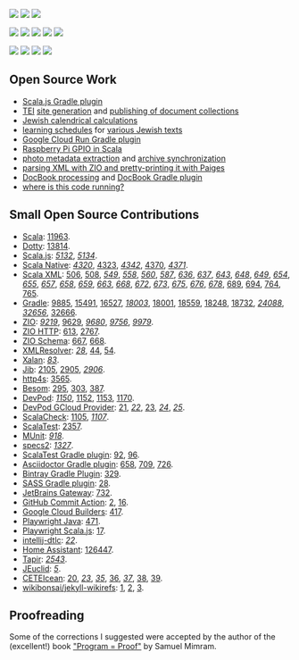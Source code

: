 [![](https://img.shields.io/badge/Notes-dub.podval.org-informational?style=for-the-badge)](https://dub.podval.org)
[![](https://img.shields.io/badge/Bio-LinkedIn-informational?style=for-the-badge)](https://www.linkedin.com/in/leoniddubinsky/)
[![](https://img.shields.io/badge/Social-X/Twitter-informational?logo=X&logoColor=blue&style=for-the-badge)](https://twitter.com/leoniddubinsky)


[![](https://img.shields.io/badge/Code-Scala-critical?logo=Scala&logoColor=red)](https://www.scala-lang.org/)
[![](https://img.shields.io/badge/Framework-ZIO-important?logo=zio&logoColor=red)](https://www.scala-lang.org/)
[![](https://img.shields.io/badge/Build-Gradle-important?logo=Gradle)](https://gradle.org/)
[![](https://img.shields.io/badge/IDE-Intellij-important?logo=intellij-idea)](https://www.jetbrains.com/idea/)
[![](https://img.shields.io/badge/Code-Scala.js-important?logo=Scala&logoColor=red)](https://www.scala-js.org/)

[![](https://img.shields.io/badge/Deploy-Docker-informational?logo=Docker)](https://www.docker.com/)
[![](https://img.shields.io/badge/Cloud-GCP-informational?logo=google-cloud)](https://cloud.google.com/)
[![](https://img.shields.io/badge/OS-Linux-informational?logo=linux)](https://www.linux.org/)
[![](https://img.shields.io/badge/OS-Red_Hat-informational?logo=red-hat&logoColor=red)](https://getfedora.org/)

## Open Source Work ##

- [Scala.js Gradle plugin](https://github.com/dubinsky/scalajs-gradle)
- [TEI](https://github.com/opentorah/opentorah/tree/master/core/src/main/scala/org/opentorah/tei)
  [site generation](https://github.com/opentorah/opentorah/tree/master/core/src/main/scala/org/opentorah/site) and
  [publishing of document collections](https://github.com/opentorah/opentorah/tree/master/collector)
- [Jewish calendrical calculations](https://github.com/opentorah/opentorah/tree/master/core/src/main/scala/org/opentorah/calendar)
- [learning schedules](https://github.com/opentorah/opentorah/tree/master/texts/src/main/scala/org/opentorah/schedule) for
  [various Jewish texts](https://github.com/opentorah/opentorah/tree/master/texts/src/main/scala/org/opentorah/texts)
- [Google Cloud Run Gradle plugin](https://github.com/dubinsky/cloud-run)
- [Raspberry Pi GPIO in Scala](https://github.com/dubinsky/podval-iot)
- [photo metadata extraction](https://github.com/dubinsky/podval-imageio) and
  [archive synchronization](https://github.com/dubinsky/podval-photo-sync)
- [parsing XML with ZIO and pretty-printing it with Paiges](https://github.com/opentorah/opentorah/tree/master/core/src/main/scala/org/opentorah/xml)
- [DocBook processing](https://github.com/opentorah/opentorah/tree/master/core/src/main/scala/org/opentorah/docbook)
  and [DocBook Gradle plugin](https://github.com/opentorah/opentorah/tree/master/docbook)
- [where is this code running?](https://github.com/dubinsky/podval-run)

## Small Open Source Contributions ##

- [Scala](https://github.com/scala/bug/):
  [11963](https://github.com/scala/bug/issues/11963).
- [Dotty](https://github.com/lampepfl/dotty): [13814](https://github.com/lampepfl/dotty/issues/13814).
- [Scala.js](https://www.scala-js.org/):
  _[5132](https://github.com/scala-js/scala-js/pull/5132)_,
  _[5134](https://github.com/scala-js/scala-js/pull/5134)_.
- [Scala Native](https://scala-native.org/):
  _[4320](https://github.com/scala-native/scala-native/pull/4320)_,
  [4323](https://github.com/scala-native/scala-native/issues/4323),
  _[4342](https://github.com/scala-native/scala-native/pull/4342)_,
  [4370](https://github.com/scala-native/scala-native/issues/4370),
  _[4371](https://github.com/scala-native/scala-native/pull/4371)_.
- [Scala XML](https://github.com/scala/scala-xml):
  [506](https://github.com/scala/scala-xml/issues/506),
  [508](https://github.com/scala/scala-xml/issues/508),
  _[549](https://github.com/scala/scala-xml/pull/549)_,
  _[558](https://github.com/scala/scala-xml/pull/558)_,
  _[560](https://github.com/scala/scala-xml/pull/560)_,
  _[587](https://github.com/scala/scala-xml/pull/587)_,
  _[636](https://github.com/scala/scala-xml/pull/636)_,
  _[637](https://github.com/scala/scala-xml/pull/637)_,
  _[643](https://github.com/scala/scala-xml/pull/643)_,
  _[648](https://github.com/scala/scala-xml/pull/648)_,
  _[649](https://github.com/scala/scala-xml/pull/649)_,
  _[654](https://github.com/scala/scala-xml/pull/654)_,
  _[655](https://github.com/scala/scala-xml/pull/655)_,
  _[657](https://github.com/scala/scala-xml/pull/657)_,
  _[658](https://github.com/scala/scala-xml/pull/658)_,
  _[659](https://github.com/scala/scala-xml/pull/659)_,
  _[663](https://github.com/scala/scala-xml/pull/663)_,
  _[668](https://github.com/scala/scala-xml/pull/668)_,
  _[672](https://github.com/scala/scala-xml/pull/672)_,
  _[673](https://github.com/scala/scala-xml/pull/673)_,
  _[675](https://github.com/scala/scala-xml/pull/675)_,
  _[676](https://github.com/scala/scala-xml/pull/676)_,
  _[678](https://github.com/scala/scala-xml/pull/678)_,
  [689](https://github.com/scala/scala-xml/issues/689),
  [694](https://github.com/scala/scala-xml/discussions/694),
  [764](https://github.com/scala/scala-xml/discussions/764),
  [765](https://github.com/scala/scala-xml/discussions/765).
- [Gradle](https://github.com/gradle/gradle):
  [9885](https://github.com/gradle/gradle/issues/9855),
  [15491](https://github.com/gradle/gradle/issues/15491#issuecomment-1003832976),
  [16527](https://github.com/gradle/gradle/issues/16527),
  _[18003](https://github.com/gradle/gradle/pull/18003)_,
  [18001](https://github.com/gradle/gradle/pull/18001#issuecomment-899107656),
  [18559](https://github.com/gradle/gradle/issues/18559),
  [18248](https://github.com/gradle/gradle/pull/18248#issuecomment-946284352),
  [18732](https://github.com/gradle/gradle/issues/18732),
  _[24088](https://github.com/gradle/gradle/pull/24088)_,
  _[32656](https://github.com/gradle/gradle/pull/32656)_,
  [32666](https://github.com/gradle/gradle/issues/32666).
- [ZIO](https://zio.dev/):
  _[9219](https://github.com/zio/zio/pull/9219)_,
  [9629](https://github.com/zio/zio/issues/9629),
  _[9680](https://github.com/zio/zio/pull/9680)_,
  _[9756](https://github.com/zio/zio/pull/9756)_,
  _[9979](https://github.com/zio/zio/pull/9979)_.
- [ZIO HTTP](https://github.com/zio/zio-http):
  [613](https://github.com/zio/zio-http/issues/613),
  [2767](https://github.com/zio/zio-http/issues/2767).
- [ZIO Schema](https://github.com/zio/zio-schema):
  [667](https://github.com/zio/zio-schema/issues/667),
  [668](https://github.com/zio/zio-schema/issues/668).
- [XMLResolver](https://github.com/ndw/xmlresolver):
  _[28](https://github.com/ndw/xmlresolver/pull/28)_,
  [44](https://github.com/xmlresolver/xmlresolver/issues/44),
  [54](https://github.com/xmlresolver/xmlresolver/issues/54).
- [Xalan](https://github.com/apache/xalan-java):
  _[83](https://github.com/apache/xalan-java/pull/83)_.
- [Jib](https://github.com/GoogleContainerTools/jib):
  [2105](https://github.com/GoogleContainerTools/jib/issues/2105),
  [2905](https://github.com/GoogleContainerTools/jib/issues/2905),
  _[2906](https://github.com/GoogleContainerTools/jib/pull/2906)_.
- [http4s](https://github.com/http4s/http4s):
  [3565](https://github.com/http4s/http4s/issues/3565).
- [Besom](https://virtuslab.github.io/besom/):
  [295](https://github.com/VirtusLab/besom/issues/295),
  [303](https://github.com/VirtusLab/besom/issues/303),
  [387](https://github.com/VirtusLab/besom/issues/387).
- [DevPod](https://github.com/loft-sh/devpod):
  _[1150](https://github.com/loft-sh/devpod/pull/1150)_,
  [1152](https://github.com/loft-sh/devpod/issues/1152),
  [1153](https://github.com/loft-sh/devpod/issues/1153),
  [1170](https://github.com/loft-sh/devpod/issues/1170).
- [DevPod GCloud Provider](https://github.com/loft-sh/devpod-provider-gcloud):
  [21](https://github.com/loft-sh/devpod-provider-gcloud/issues/21),
  _[22](https://github.com/loft-sh/devpod-provider-gcloud/pull/22)_,
  [23](https://github.com/loft-sh/devpod-provider-gcloud/issues/23),
  _[24](https://github.com/loft-sh/devpod-provider-gcloud/pull/24)_,
  _[25](https://github.com/loft-sh/devpod-provider-gcloud/pull/25)_.
- [ScalaCheck](https://scalacheck.org):
  [1105](https://github.com/typelevel/scalacheck/issues/1105),
  _[1107](https://github.com/typelevel/scalacheck/pull/1107)_.
- [ScalaTest](https://www.scalatest.org/):
  [2357](https://github.com/scalatest/scalatest/issues/2357).
- [MUnit](https://scalameta.org/munit/):
  _[918](https://github.com/scalameta/munit/pull/918)_.
- [specs2](https://etorreborre.github.io/specs2/):
  _[1327](https://github.com/etorreborre/specs2/pull/1327)_.
- [ScalaTest Gradle plugin](https://github.com/maiflai):
  [92](https://github.com/maiflai/gradle-scalatest/issues/92),
  [96](https://github.com/maiflai/gradle-scalatest/issues/96).
- [Asciidoctor Gradle plugin](https://github.com/asciidoctor/asciidoctor-gradle-plugin):
  [658](https://github.com/asciidoctor/asciidoctor-gradle-plugin/issues/658#issuecomment-1637346784),
  [709](https://github.com/asciidoctor/asciidoctor-gradle-plugin/issues/709#issuecomment-2146117002),
  [726](https://github.com/asciidoctor/asciidoctor-gradle-plugin/pull/726#issuecomment-2146131724).
- [Bintray Gradle Plugin](https://github.com/bintray):
  [329](https://github.com/bintray/gradle-bintray-plugin/issues/329).
- [SASS Gradle plugin](https://github.com/EtienneMiret/sass-gradle-plugin):
  [28](https://github.com/EtienneMiret/sass-gradle-plugin/issues/28).
- [JetBrains Gateway](https://www.jetbrains.com/remote-development/gateway/):
  [732](https://youtrack.jetbrains.com/issue/GTW-732).
- [GitHub Commit Action](https://github.com/github-actions-x/commit):
  [2](https://github.com/github-actions-x/commit/issues/2),
  [16](https://github.com/github-actions-x/commit/issues/16).
- [Google Cloud Builders](https://github.com/GoogleCloudPlatform/cloud-builders):
  [417](https://github.com/GoogleCloudPlatform/cloud-builders/issues/417).
- [Playwright Java](https://github.com/microsoft/playwright-java):
  [471](https://github.com/microsoft/playwright-java/issues/471).
- [Playwright Scala.js](https://github.com/gmkumar2005/scala-js-env-playwright):
  [17](https://github.com/gmkumar2005/scala-js-env-playwright/issues/17).
- [intellij-dtlc](https://github.com/owo-lang/intellij-dtlc):
  _[22](https://github.com/owo-lang/intellij-dtlc/pull/22)_.
- [Home Assistant](https://github.com/home-assistant):
  [126447](https://github.com/home-assistant/core/issues/126447).
- [Tapir](https://tapir.softwaremill.com/en/latest/):
  _[2543](https://github.com/softwaremill/tapir/pull/2543)_.
- [JEuclid](https://github.com/rototor/jeuclid):
 _[5](https://github.com/rototor/jeuclid/pull/5)_.
- [CETEIcean](https://github.com/TEIC/CETEIcean):
  [20](https://github.com/TEIC/CETEIcean/issues/20),
 _[23](https://github.com/TEIC/CETEIcean/pull/23)_,
 _[35](https://github.com/TEIC/CETEIcean/pull/35)_,
  [36](https://github.com/TEIC/CETEIcean/issues/36),
 _[37](https://github.com/TEIC/CETEIcean/pull/37)_,
  [38](https://github.com/TEIC/CETEIcean/issues/38),
  [39](https://github.com/TEIC/CETEIcean/issues/39).
- [wikibonsai/jekyll-wikirefs](https://github.com/wikibonsai/jekyll-wikirefs):
  [1](https://github.com/wikibonsai/jekyll-wikirefs/issues/1),
  [2](https://github.com/wikibonsai/jekyll-wikirefs/issues/2),
  [3](https://github.com/wikibonsai/jekyll-wikirefs/issues/3).

## Proofreading ##

Some of the corrections I suggested were accepted by the author of the (excellent!) book
["Program = Proof"](https://www.lix.polytechnique.fr/Labo/Samuel.Mimram/teaching/INF551/course.pdf)
by Samuel Mimram.
